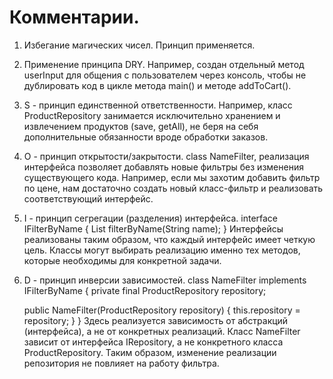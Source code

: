 # Комментарии.
1. Избегание магических чисел. Принцип применяется.
2. Применение принципа DRY. Например, создан отдельный метод userInput для общения с пользователем через консоль, чтобы не дублировать код в цикле метода main() и методе addToCart().
3. S - принцип единственной ответственности. Например, класс ProductRepository занимается исключительно хранением и извлечением продуктов (save, getAll), не беря на себя дополнительные обязанности вроде обработки заказов.
4. O - принцип открытости/закрытости. class NameFilter, реализация интерфейса позволяет добавлять новые фильтры без изменения существующего кода. Например, если мы захотим добавить фильтр по цене, нам достаточно создать новый класс-фильтр и реализовать соответствующий интерфейс. 
5. I - принцип сегрегации (разделения) интерфейса. 
interface IFilterByName {
    List<Product> filterByName(String name);
}
Интерфейсы реализованы таким образом, что каждый интерфейс имеет четкую цель. Классы могут выбирать реализацию именно тех методов, которые необходимы для конкретной задачи.
1. D - принцип инверсии зависимостей. 
class NameFilter implements IFilterByName {
    private final ProductRepository repository;

    public NameFilter(ProductRepository repository) {
        this.repository = repository;
    }
}
Здесь реализуется зависимость от абстракций (интерфейса), а не от конкретных реализаций. Класс NameFilter зависит от интерфейса IRepository, а не конкретного класса ProductRepository. Таким образом, изменение реализации репозитория не повлияет на работу фильтра.
